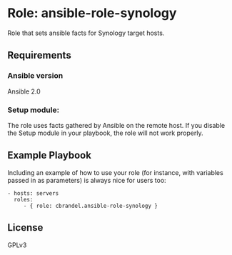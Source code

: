 # Role: ansible-role-synology

Role that sets ansible facts for Synology target hosts.

## Requirements
### Ansible version
Ansible 2.0
### Setup module:
The role uses facts gathered by Ansible on the remote host. If you disable the Setup module in your playbook, the role will not work properly.


## Example Playbook

Including an example of how to use your role (for instance, with variables passed in as parameters) is always nice for users too:

    - hosts: servers
      roles:
         - { role: cbrandel.ansible-role-synology }

## License

GPLv3
